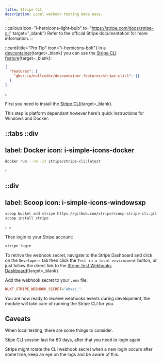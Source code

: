 ```yaml
---
title: Stripe CLI
description: Local webhook testing made easy.
---
```


::callout{icon="i-heroicons-light-bulb" to="https://stripe.com/docs/stripe-cli" target="_blank"}
Refer to the official Stripe documentation for more information.
::

::card{title="Pro Tip" icon="i-heroicons-bolt"}
In a [devcontainer](https://containers.dev/){target=_blank} you can use the [Stripe CLI feature](https://github.com/nullcoder/devcontainer-features/tree/main/src/stripe-cli){target=_blank}:

```json [.devcontainer/devcontainer.json]
{
  "features": {
    "ghcr.io/nullcoder/devcontainer-features/stripe-cli:1": {}
  }
}
```
::

First you need to install the [Stripe CLI](https://stripe.com/docs/stripe-cli#install){target=_blank}.

This step is platform dependant however here's quick instructions for Windows and Docker:

::tabs
  ::div
  ---
  label: Docker
  icon: i-simple-icons-docker
  ---

  ```bash [Terminal]
  docker run --rm -it stripe/stripe-cli:latest
  ```
  ::

  ::div
  ---
  label: Scoop
  icon: i-simple-icons-windowsxp
  ---

  ```bash [Terminal]
  scoop bucket add stripe https://github.com/stripe/scoop-stripe-cli.git
  scoop install stripe
  ```
  ::
::

Then login to your Stripe account:

```bash [Terminal]
stripe login
```

To retrive the webhook secret, navigate to the Stripe Dashboard and click on the `Developers` tab then click the `Test in a local environment` button, or just follow the direct link to the [Stripe Test Webhooks Dashboard](https://dashboard.stripe.com/test/webhooks/create?endpoint_location=local){target=_blank}.

Add the webhook secret to your `.env` file:

```ini [.env]
NUXT_STRIPE_WEBHOOK_SECRET="whsec_"
```

You are now ready to receive webhooks events during development, the module will take care of running the Stripe CLI for you.

## Caveats

When local testing, there are some things to consider.

Stipe CLI session last for 60 days, after that you need to login again.

Stripe might rotate the CLI webhook secret when a new login occurs after some time, keep an eye on the logs and be aware of this.
